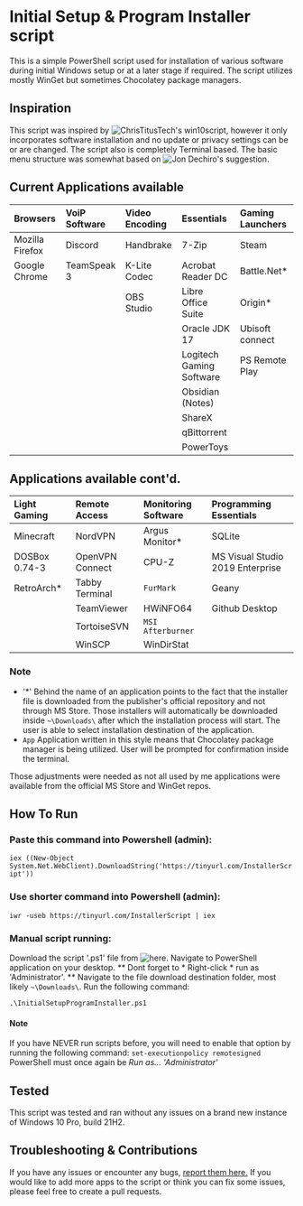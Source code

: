 # Initial Setup & Program Installer script

This is a simple PowerShell script used for installation of various software during initial Windows setup or at a later stage if required. The script utilizes mostly WinGet but sometimes Chocolatey package managers.

## Inspiration
This script was inspired by ![ChrisTitusTech's win10script](https://github.com/ChrisTitusTech/win10script), however it only incorporates software installation and no update or privacy settings can be or are changed. The script also is completely Terminal based.
The basic menu structure was somewhat based on ![Jon Dechiro's suggestion](https://stackoverflow.com/questions/38924659/powershell-multi-choice-menu-and-sub-menu).

## Current Applications available

| Browsers | VoiP Software | Video Encoding | Essentials | Gaming Launchers 
| :--- | :--- | :--- | :--- | :--- |
| Mozilla Firefox | Discord | Handbrake | 7-Zip | Steam
| Google Chrome | TeamSpeak 3 | K-Lite Codec | Acrobat Reader DC | Battle.Net*
| | | OBS Studio | Libre Office Suite | Origin*
| | | | Oracle JDK 17 | Ubisoft connect
| | | | Logitech Gaming Software | PS Remote Play
| | | | Obsidian (Notes)
| | | | ShareX
| | | | qBittorrent
| | | | PowerToys

## Applications available cont'd.

| Light Gaming | Remote Access | Monitoring Software | Programming Essentials
| :--- | :--- | :--- | :--- |
| Minecraft | NordVPN | Argus Monitor* | SQLite
| DOSBox 0.74-3 | OpenVPN Connect | CPU-Z | MS Visual Studio 2019 Enterprise
| RetroArch* | Tabby Terminal | `FurMark` | Geany
| | TeamViewer | HWiNFO64 | Github Desktop
| | TortoiseSVN | `MSI Afterburner`
| | WinSCP | WinDirStat

### Note
- '\*' Behind the name of an application points to the fact that the installer file is downloaded from the publisher's official repository and not through MS Store. Those installers will automatically be downloaded inside ```~\Downloads\``` after which the installation process will start. The user is able to select installation destination of the application.
- `App` Application written in this style means that Chocolatey package manager is being utilized. User will be prompted for confirmation inside the terminal.

Those adjustments were needed as not all used by me applications were available from the official MS Store and WinGet repos.

## How To Run

### Paste this command into Powershell (admin):

```iex ((New-Object System.Net.WebClient).DownloadString('https://tinyurl.com/InstallerScript'))```

### Use shorter command into Powershell (admin):

```iwr -useb https://tinyurl.com/InstallerScript | iex```

### Manual script running:

Download the script '.ps1' file from ![here.](https://github.com/KaiserDMC/InitialSetupProgramInstaller/releases/tag/1.0.0) Navigate to PowerShell application on your desktop. ** Dont forget to * Right-click * run as 'Administrator'. ** Navigate to the file download destination folder, most likely ```~\Downloads\```. Run the following command:

```.\InitialSetupProgramInstaller.ps1```

#### Note
If you have NEVER run scripts before, you will need to enable that option by running the following command:
```set-executionpolicy remotesigned```
PowerShell must once again be *Run as... 'Administrator'*

## Tested
This script was tested and ran without any issues on a brand new instance of Windows 10 Pro, build 21H2.

## Troubleshooting & Contributions
If you have any issues or encounter any bugs, [report them here.](https://github.com/KaiserDMC/InitialSetupProgramInstaller/issues) If you would like to add more apps to the script or think you can fix some issues, please feel free to create a pull requests.

